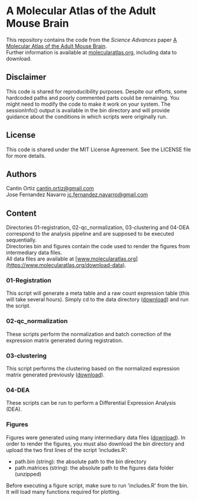 # A Molecular Atlas of the Adult Mouse Brain
This repository contains the code from the *Science Advances* paper [A Molecular Atlas of the Adult Mouse Brain](https://advances.sciencemag.org/content/6/26/eabb3446).  
Further information is available at [molecularatlas.org](https://www.molecularatlas.org), including data to download.

## Disclaimer
This code is shared for reproducibility purposes. Despite our efforts, some hardcoded paths and poorly commented parts could be remaining. You might need to modify the code to make it work on your system. The sessionInfo() output is available in the bin directory and will provide guidance about the conditions in which scripts were originally run.

## License
This code is shared under the MIT License Agreement. See the LICENSE file for more details.

## Authors
Cantin Ortiz <cantin.ortiz@gmail.com>  
Jose Fernandez Navarro <jc.fernandez.navarro@gmail.com>

## Content
Directories 01-registration, 02-qc_normalization, 03-clustering and 04-DEA correspond to the analysis pipeline and are supposed to be executed sequentially.  
Directories bin and figures contain the code used to render the figures from intermediary data files.  
All data files are available at [www.molecularatlas.org](https://www.molecularatlas.org/download-data).  

### 01-Registration
This script will generate a meta table and a raw count expression table (this will take several hours). Simply cd to the data directory ([download](https://www.molecularatlas.org/data-to-download/intermediary_data/01-registration.zip)) and run the script.

### 02-qc_normalization
These scripts perform the normalization and batch correction of the expression matrix generated during registration.

### 03-clustering
This script performs the clustering based on the normalized expression matrix generated previously ([download](https://www.molecularatlas.org/data-to-download/processed_data/expr_normalized_table.tsv.gz)).

### 04-DEA
These scripts can be run to perform a Differential Expression Analysis (DEA).

### Figures
Figures were generated using many intermediary data files ([download](https://www.molecularatlas.org/data-to-download/intermediary_data/figures.zip)). In order to render the figures, you must also download the bin directory and upload the two first lines of the script ‘includes.R’: 
- path.bin (string): the absolute path to the bin directory
- path.matrices (string): the absolute path to the figures data folder (unzipped)  

Before executing a figure script, make sure to run 'includes.R' from the bin. It will load many functions required for plotting. 
